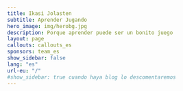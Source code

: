 ```yaml
---
title: Ikasi Jolasten
subtitle: Aprender Jugando
hero_image: img/herobg.jpg
description: Porque aprender puede ser un bonito juego
layout: page
callouts: callouts_es
sponsors: team_es
show_sidebar: false
lang: "es"
url-eu: "/"
#show_sidebar: true cuando haya blog lo descomentaremos
---
```


